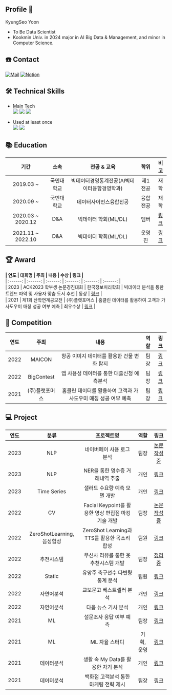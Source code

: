 ## Profile 👋
KyungSeo Yoon
* To Be Data Scientist
* Kookmin Univ. in 2024 major in AI Big Data & Management, and minor in Computer Science.


## ☎️ Contact
[![Mail](https://img.shields.io/badge/rudtj0107@gmail.com-e10915?style=flat-square&logo=Gmail&logoColor=white)](rudtj0107@gmail.com)
[![Notion](https://img.shields.io/badge/Notion-000000?style=flat-square&logo=Notion&logoColor=white)](https://www.notion.so/s-History-343b8f9b860846d19562d0cf0a43d024)

## 🛠 Technical Skills
 * Main Tech  
<img src="https://img.shields.io/badge/Python-3776AB?style=flat&logo=Python&logoColor=white"/> <img src="https://img.shields.io/badge/PyTorch-EE4C2C?style=flat&logo=PyTorch&logoColor=white"/> <img src="https://img.shields.io/badge/Jupyter-F37626?style=flat&logo=Jupyter&logoColor=white"/> 

 * Used at least once  
<img src="https://img.shields.io/badge/SQL-4479A1?style=flat&logo=MySQL&logoColor=white"/> <img src="https://img.shields.io/badge/TensorFlow-FF6F00?style=flat&logo=TensorFlow&logoColor=white"/> 

    
## 📚 Education

| 기간 | 소속 | 전공 & 교육 | 학위 | 비고 |
| :------: | :------: | :------: | :------: | :------: |
| 2019.03 ~ | 국민대학교  | 빅데이터경영통계전공(AI빅데이터융합경영학과) | 제1전공 | 재학 |
| 2020.09 ~ | 국민대학교 | 데이터사이언스융합전공 | 융합전공 | 재학 |
| 2020.03 ~ 2020.12 | D&A | 빅데이터 학회(ML/DL) | 멤버 | [링크](https://cms.kookmin.ac.kr/kmu-dna/index.do)|
| 2021.11 ~ 2022.10 | D&A | 빅데이터 학회(ML/DL) | 운영진 | [링크](https://cms.kookmin.ac.kr/kmu-dna/index.do)|
   
## 🏆 Award  
**| 연도 | 대회명 | 주최 | 내용 | 수상 | 링크 |**  
| :------: | :------: | :------: | :------: | :------: | :------: |  
| 2023 | ACK2023 학부생 논문경진대회 | 한국정보처리학회 | 빅데이터 분석을 통한 트렌드 파악 및 사용자 맞춤 도서 추천 | 동상 | [링크](https://github.com/) |  
| 2021 | 제1회 산학연계공모전 | (주)플랫포머스 | 홈클린 데이터를 활용하여 고객과 가사도우미 매칭 성공 여부 예측 | 최우수상 | [링크](https://github.com/jinho5913/ML_Developing-a-Purchase-Forecast-model) |  

## 🏅 Competition
| 연도 | 주최 | 내용 | 역할 | 링크 |
| :------: | :------: | :------: | :------: | :------: |
| 2022 | MAICON | 항공 이미지 데이터를 활용한 건물 변화 탐지 | 팀장 | [링크](https://github.com/jinho5913/CV_Detecting-buildings-using-aircraft-image-data-data) |
| 2022 | BigContest | 앱 사용성 데이터를 통한 대출신청 예측분석 | 팀장 | [링크](https://github.com/jinho5913/ML_Prediction-Analysis-of-Loan-Application) |
| 2021 | (주)플랫포머스 | 홈클린 데이터를 활용하여 고객과 가사도우미 매칭 성공 여부 예측 | 팀장 | [링크](https://github.com/jinho5913/ML_Developing-a-Purchase-Forecast-model) |



## 💻  Project

| 연도 | 분류 | 프로젝트명 | 역할 | 링크 |
| :------: | :------: | :------: | :------: | :------: |
| 2023 | NLP | 네이버페이 사용 로그 분석 | 팀장 | [논문 작성중](https://github.com/jinho5913/NLP_Investigate-Naver-Pay-usage-logs) |
| 2023 | NLP | NER을 통한 영수증 거래내역 추출 | 개인 | [링크](https://github.com/jinho5913/NLP_Receipt-data-NER) |
| 2023 | Time Series | 샐러드 수요량 예측 모델 개발 | 개인 | [링크](https://github.com/jinho5913/DL_Time-Series-Forecasting) |
| 2022 | CV | Facial Keypoint를 활용한 영상 편집점 마킹 기술 개발 | 팀장 | [논문 작성중](https://github.com/jinho5913/CV_Development-of-Video-Editing-Point-Marking-Technology-Using-Facial-Keypoint) |
| 2022 | ZeroShotLearning, 음성합성 | ZeroShot Learning과 TTS를 활용한 목소리 합성 | 팀원 | [링크](https://github.com/jinho5913/ZtarGAN-VC) |
| 2022 | 추천시스템 | 무신사 리뷰를 통한 옷 추천시스템 개발 | 팀장 | [정리중](https://github.com/jinho5913/RS_Review-based-Clothing-Recommendation-System) |
| 2022 | Static | 유망주 축구선수 다변량 통계 분석 | 팀원 | [링크](https://github.com/jinho5913/Static_Analysis-of-promising-soccer-players) |
| 2022 | 자연어분석 | 교보문고 베스트셀러 분석 | 개인 | [링크](https://github.com/jinho5913/NLP_Kyobo-Bookstore-Best-Seller-Analysis) |
| 2022 | 자연어분석 | 다음 뉴스 기사 분석 | 개인 | [링크](https://github.com/jinho5913/NLP_Daum-New-Analysis) |
| 2021 | ML | 설문조사 응답 여부 예측 | 팀장 | [링크](https://github.com/jinho5913/ML_Predict-survey-responses) |
| 2021 | ML | ML 자율 스터디 | 기획, 운영 | [링크](https://github.com/jinho5913/ML_Self-Group-Study) |
| 2021 | 데이터분석 | 생활 속 My Data를 활용한 자기 분석 | 개인 | [링크](https://github.com/jinho5913/DA_Self-Analysis-with-My-Data) |
| 2021 | 데이터분석 | 백화점 고객분석 통한 마케팅 전략 제시 | 팀장 | [링크](https://github.com/jinho5913/DA_Business-analysis-with-Data) |
